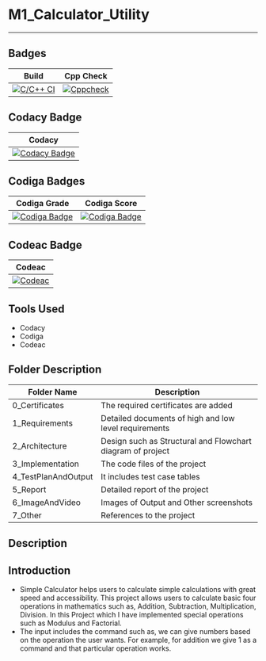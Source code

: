 # M1_Calculator_Utility
-----------------------------------------------------------------------------------------------------------------------------------------------------------------------------------

Badges
-----------------------------------------------------------------------------------------------------------------------------------------------------------------------------------

| Build | Cpp Check | 
|-------|-----------|
| [![C/C++ CI](https://github.com/AmolKulkarni00/M1_Calculator_Utility/actions/workflows/c-cpp.yml/badge.svg)](https://github.com/AmolKulkarni00/M1_Calculator_Utility/actions/workflows/c-cpp.yml) | [![Cppcheck](https://github.com/AmolKulkarni00/M1_Calculator_Utility/actions/workflows/static.yml/badge.svg)](https://github.com/AmolKulkarni00/M1_Calculator_Utility/actions/workflows/static.yml) | 

Codacy Badge
-----------------------------------------------------------------------------------------------------------------------------------------------------------------------------------

| Codacy |
|--------|
| [![Codacy Badge](https://app.codacy.com/project/badge/Grade/46001cfbe44e4c29a9c9c21e15ea3bad)](https://www.codacy.com/gh/AmolKulkarni00/M1_Calculator_Utility/dashboard?utm_source=github.com&amp;utm_medium=referral&amp;utm_content=AmolKulkarni00/M1_Calculator_Utility&amp;utm_campaign=Badge_Grade) |

Codiga Badges
-----------------------------------------------------------------------------------------------------------------------------------------------------------------------------------

| Codiga Grade | Codiga Score | 
|--------------|--------------|
| [![Codiga Badge](https://api.codiga.io/project/31063/status/svg)](https://app.codiga.io/public/project/31063/M1_Calculator_Utility/dashboard) | [![Codiga Badge](https://api.codiga.io/project/31063/score/svg)](https://app.codiga.io/public/user/github/AmolKulkarni00) | 

Codeac Badge
----------------------------------------------------------------------------------------------------------------------------------------------------------------------------------- 

| Codeac |
|--------|
| [![Codeac](https://static.codeac.io/badges/2-455846207.svg "Codeac")](https://app.codeac.io/github/AmolKulkarni00/M1_Calculator_Utility) |

Tools Used
----------------------------------------------------------------------------------------------------------------------------------------------------------------------------------- 

* Codacy
* Codiga
* Codeac

Folder Description
-----------------------------------------------------------------------------------------------------------------------------------------------------------------------------------

| Folder Name | Description |
|-------------|-------------| 
| 0_Certificates | The required certificates are added | 
| 1_Requirements | Detailed documents of high and low level requirements |
| 2_Architecture | Design such as Structural and Flowchart diagram of project |
| 3_Implementation | The code files of the project |
| 4_TestPlanAndOutput | It includes test case tables |
| 5_Report | Detailed report of the project |
| 6_ImageAndVideo | Images of Output and Other screenshots |
| 7_Other | References to the project | 

Description
-----------------------------------------------------------------------------------------------------------------------------------------------------------------------------------
Introduction
-----------------------------------------------------------------------------------------------------------------------------------------------------------------------------------
* Simple Calculator helps users to calculate simple calculations with great speed and accessibility. This project allows users to calculate basic four operations in mathematics such as, Addition, Subtraction, Multiplication, Division. In this Project which I have implemented special operations such as Modulus and Factorial.
* The input includes the command such as, we can give numbers based on the operation the user wants. For example, for addition we give 1 as a command and that particular operation works. 



